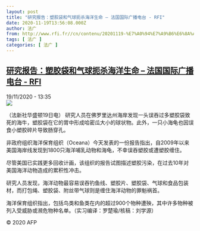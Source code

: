 ```yaml
---
layout: post
title: "研究报告：塑胶袋和气球扼杀海洋生命 – 法国国际广播电台 - RFI"
date: 2020-11-19T13:56:08.000Z
author: 法广
from: http://www.rfi.fr//cn/contenu/20201119-%E7%A0%94%E7%A9%B6%E6%8A%A5%E5%91%8A%E5%A1%91%E8%83%B6%E8%A2%8B%E5%92%8C%E6%B0%94%E7%90%83%E6%89%BC%E6%9D%80%E6%B5%B7%E6%B4%8B%E7%94%9F%E5%91%BD
tags: [ 法广 ]
categories: [ 法广 ]
---
```

<!--1605794168000-->
[研究报告：塑胶袋和气球扼杀海洋生命 – 法国国际广播电台 - RFI](http://www.rfi.fr//cn/contenu/20201119-%E7%A0%94%E7%A9%B6%E6%8A%A5%E5%91%8A%E5%A1%91%E8%83%B6%E8%A2%8B%E5%92%8C%E6%B0%94%E7%90%83%E6%89%BC%E6%9D%80%E6%B5%B7%E6%B4%8B%E7%94%9F%E5%91%BD)
------

<div>
<div>19/11/2020 - 13:35</div><img src="https://s.rfi.fr/media/display/5f0f7822-2a67-11eb-8f9a-005056bf87d6/w:310/p:16x9/health0002b.201119203503.jpg"><div class="t-content__body u-clearfix">            <p>（法新社华盛顿19日电）    研究人员在佛罗里达州海岸发现一头误吞过多塑胶袋致死的海牛，塑胶袋在它的胃中形成哈密瓜大小的球状物。此外，一只小海龟也因误食小塑胶碎片导致肠穿孔。</p><p>    非政府组织海洋保育组织（Oceana）今天发表的一份报告指出，自2009年以来美国海岸线发现到1800只海洋哺乳动物和海龟，不幸误吞塑胶或遭塑胶缠住。</p><p>    尽管美国已实践更多回收计画，该组织的报告试图描述塑胶污染，在过去10年对美国海洋动物造成的累积性冲击。</p><p>    研究人员发现，海洋动物最容易误吞钓鱼线、塑胶片、塑胶袋、气球和食品包装材，而打包绳、塑胶袋、附丝带气球则是缠住海洋动物的罪魁祸首。</p><p>    海洋保育组织指出，包括鸟类和鱼类在内的超过900个物种遭殃，其中许多物种被列入受威胁或濒危物种名单。（实习编译：罗楚瑜/核稿：刘学源）</p>            <p class="t-copyright">© 2020 AFP</p>        </div>
</div>
